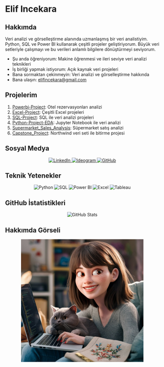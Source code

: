 # Elif Incekara

## Hakkımda
Veri analizi ve görselleştirme alanında uzmanlaşmış bir veri analistiyim. Python, SQL ve Power BI kullanarak çeşitli projeler geliştiriyorum. Büyük veri setleriyle çalışmayı ve bu verileri anlamlı bilgilere dönüştürmeyi seviyorum.

- Şu anda öğreniyorum: Makine öğrenmesi ve ileri seviye veri analizi teknikleri
- İş birliği yapmak istiyorum: Açık kaynak veri projeleri
- Bana sormaktan çekinmeyin: Veri analizi ve görselleştirme hakkında
- Bana ulaşın: elifincekara@gmail.com

## Projelerim
1. [Powerbi-Project](https://github.com/elifincekara/Powerbi-Project): Otel rezervasyonları analizi
2. [Excel-Project](https://github.com/elifincekara/Excel-Project): Çeşitli Excel projeleri
3. [SQL-Project](https://github.com/elifincekara/SQL-Project): SQL ile veri analizi projeleri
4. [Python-Project-EDA](https://github.com/elifincekara/Python-Project-EDA): Jupyter Notebook ile veri analizi
5. [Supermarket_Sales_Analysis](https://github.com/elifincekara/Supermarket_Sales_Analysis): Süpermarket satış analizi
6. [Capstone_Project](https://github.com/elifincekara/Capstone_Project): Northwind veri seti ile bitirme projesi

## Sosyal Medya
<div align="center">
  <a href="https://www.linkedin.com/in/elif-incekara/">
    <img src="https://github.com/elifincekara/elifincekara/blob/main/assets/linkedin-icon.png" alt="LinkedIn" width="50"/>
  </a>
  <a href="https://ideogram.com/elifincekara">
    <img src="https://github.com/elifincekara/elifincekara/blob/main/assets/ideogram-icon.png" alt="Ideogram" width="50"/>
  </a>
  <a href="https://github.com/elifincekara">
    <img src="https://github.com/elifincekara/elifincekara/blob/main/assets/github-icon.png" alt="GitHub" width="50"/>
  </a>
</div>

## Teknik Yetenekler
<div align="center">
  <img src="https://github.com/elifincekara/elifincekara/blob/main/assets/python-icon.png" alt="Python" width="50"/>
  <img src="https://github.com/elifincekara/elifincekara/blob/main/assets/sql-icon.png" alt="SQL" width="50"/>
  <img src="https://github.com/elifincekara/elifincekara/blob/main/assets/power-bi-icon.png" alt="Power BI" width="50"/>
  <img src="https://github.com/elifincekara/elifincekara/blob/main/assets/excel-icon.png" alt="Excel" width="50"/>
  <img src="https://github.com/elifincekara/elifincekara/blob/main/assets/tableau-icon.png" alt="Tableau" width="50"/>
</div>

## GitHub İstatistikleri
<div align="center">
  <img src="https://github.com/elifincekara/elifincekara/blob/main/assets/github-stats-banner.png" alt="GitHub Stats" width="400"/>
</div>

## Hakkımda Görseli
<div align="center">
  <img src="https://github.com/elifincekara/elifincekara/blob/main/assets/ei.jpeg" alt="Profil Görseli" width="400"/>
</div>
